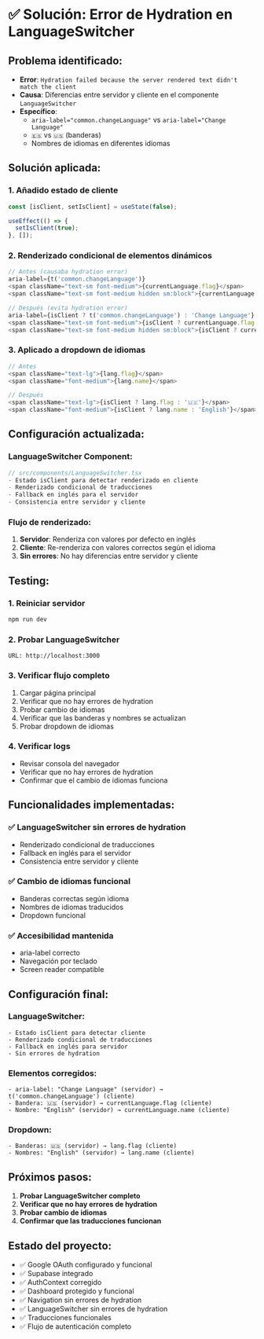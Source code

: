 # ✅ Solución: Error de Hydration en LanguageSwitcher

## **Problema identificado:**
- **Error**: `Hydration failed because the server rendered text didn't match the client`
- **Causa**: Diferencias entre servidor y cliente en el componente `LanguageSwitcher`
- **Específico**: 
  - `aria-label="common.changeLanguage"` vs `aria-label="Change Language"`
  - `🇪🇸` vs `🇺🇸` (banderas)
  - Nombres de idiomas en diferentes idiomas

## **Solución aplicada:**

### **1. Añadido estado de cliente**
```typescript
const [isClient, setIsClient] = useState(false);

useEffect(() => {
  setIsClient(true);
}, []);
```

### **2. Renderizado condicional de elementos dinámicos**
```typescript
// Antes (causaba hydration error)
aria-label={t('common.changeLanguage')}
<span className="text-sm font-medium">{currentLanguage.flag}</span>
<span className="text-sm font-medium hidden sm:block">{currentLanguage.name}</span>

// Después (evita hydration error)
aria-label={isClient ? t('common.changeLanguage') : 'Change Language'}
<span className="text-sm font-medium">{isClient ? currentLanguage.flag : '🇺🇸'}</span>
<span className="text-sm font-medium hidden sm:block">{isClient ? currentLanguage.name : 'English'}</span>
```

### **3. Aplicado a dropdown de idiomas**
```typescript
// Antes
<span className="text-lg">{lang.flag}</span>
<span className="font-medium">{lang.name}</span>

// Después
<span className="text-lg">{isClient ? lang.flag : '🇺🇸'}</span>
<span className="font-medium">{isClient ? lang.name : 'English'}</span>
```

## **Configuración actualizada:**

### **LanguageSwitcher Component:**
```typescript
// src/components/LanguageSwitcher.tsx
- Estado isClient para detectar renderizado en cliente
- Renderizado condicional de traducciones
- Fallback en inglés para el servidor
- Consistencia entre servidor y cliente
```

### **Flujo de renderizado:**
1. **Servidor**: Renderiza con valores por defecto en inglés
2. **Cliente**: Re-renderiza con valores correctos según el idioma
3. **Sin errores**: No hay diferencias entre servidor y cliente

## **Testing:**

### **1. Reiniciar servidor**
```bash
npm run dev
```

### **2. Probar LanguageSwitcher**
```
URL: http://localhost:3000
```

### **3. Verificar flujo completo**
1. Cargar página principal
2. Verificar que no hay errores de hydration
3. Probar cambio de idiomas
4. Verificar que las banderas y nombres se actualizan
5. Probar dropdown de idiomas

### **4. Verificar logs**
- Revisar consola del navegador
- Verificar que no hay errores de hydration
- Confirmar que el cambio de idiomas funciona

## **Funcionalidades implementadas:**

### **✅ LanguageSwitcher sin errores de hydration**
- Renderizado condicional de traducciones
- Fallback en inglés para el servidor
- Consistencia entre servidor y cliente

### **✅ Cambio de idiomas funcional**
- Banderas correctas según idioma
- Nombres de idiomas traducidos
- Dropdown funcional

### **✅ Accesibilidad mantenida**
- aria-label correcto
- Navegación por teclado
- Screen reader compatible

## **Configuración final:**

### **LanguageSwitcher:**
```
- Estado isClient para detectar cliente
- Renderizado condicional de traducciones
- Fallback en inglés para servidor
- Sin errores de hydration
```

### **Elementos corregidos:**
```
- aria-label: "Change Language" (servidor) → t('common.changeLanguage') (cliente)
- Bandera: 🇺🇸 (servidor) → currentLanguage.flag (cliente)
- Nombre: "English" (servidor) → currentLanguage.name (cliente)
```

### **Dropdown:**
```
- Banderas: 🇺🇸 (servidor) → lang.flag (cliente)
- Nombres: "English" (servidor) → lang.name (cliente)
```

## **Próximos pasos:**
1. **Probar LanguageSwitcher completo**
2. **Verificar que no hay errores de hydration**
3. **Probar cambio de idiomas**
4. **Confirmar que las traducciones funcionan**

## **Estado del proyecto:**
- ✅ Google OAuth configurado y funcional
- ✅ Supabase integrado
- ✅ AuthContext corregido
- ✅ Dashboard protegido y funcional
- ✅ Navigation sin errores de hydration
- ✅ LanguageSwitcher sin errores de hydration
- ✅ Traducciones funcionales
- ✅ Flujo de autenticación completo

